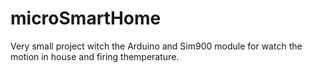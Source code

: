 # microSmartHome
Very small project witch the Arduino and Sim900 module for watch the motion in house and firing themperature.
